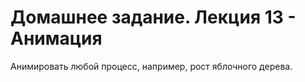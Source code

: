 # Домашнее задание. Лекция 13 - Анимация

Анимировать любой процесс, например, рост яблочного дерева.

